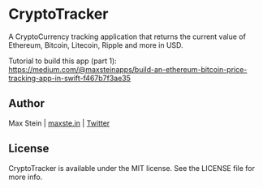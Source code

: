 # CryptoTracker

A CryptoCurrency tracking application that returns the current value of Ethereum, Bitcoin, Litecoin, Ripple and more in USD.

Tutorial to build this app (part 1): https://medium.com/@maxsteinapps/build-an-ethereum-bitcoin-price-tracking-app-in-swift-f467b7f3ae35

## Author

Max Stein | [maxste.in](http://maxste.in) | [Twitter](https://twitter.com/maxsteinapps)

## License

CryptoTracker is available under the MIT license. See the LICENSE file for more info.
